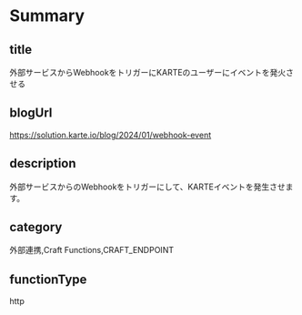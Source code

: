 # Summary

## title

外部サービスからWebhookをトリガーにKARTEのユーザーにイベントを発火させる

## blogUrl
https://solution.karte.io/blog/2024/01/webhook-event

## description

外部サービスからのWebhookをトリガーにして、KARTEイベントを発生させます。

## category

外部連携,Craft Functions,CRAFT_ENDPOINT

## functionType

http